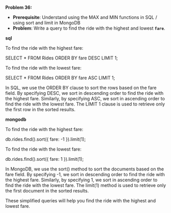 **Problem 36:**

- **Prerequisite**: Understand using the MAX and MIN functions in SQL / using sort and limit in MongoDB
- **Problem**: Write a query to find the ride with the highest and lowest **`fare`**.


**sql**

To find the ride with the highest fare:

SELECT * FROM Rides ORDER BY fare DESC LIMIT 1;

To find the ride with the lowest fare:
 
 SELECT * FROM Rides ORDER BY fare ASC LIMIT 1;

 In SQL, we use the ORDER BY clause to sort the rows based on the fare field. By specifying DESC, we sort in descending order to find the ride with the highest fare. Similarly, by specifying ASC, we sort in ascending order to find the ride with the lowest fare. The LIMIT 1 clause is used to retrieve only the first row in the sorted results.


**mongodb**

To find the ride with the highest fare:

db.rides.find().sort({ fare: -1 }).limit(1);

To find the ride with the lowest fare:

db.rides.find().sort({ fare: 1 }).limit(1);


In MongoDB, we use the sort() method to sort the documents based on the fare field. By specifying -1, we sort in descending order to find the ride with the highest fare. Similarly, by specifying 1, we sort in ascending order to find the ride with the lowest fare. The limit(1) method is used to retrieve only the first document in the sorted results.

These simplified queries will help you find the ride with the highest and lowest fare.



